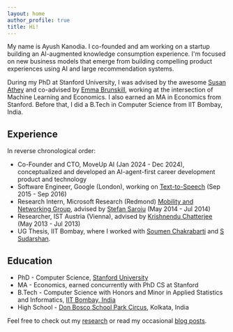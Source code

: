```yaml
---
layout: home
author_profile: true
title: Hi!
---
```


My name is Ayush Kanodia. I co-founded and am working on a startup building an AI-augmented knowledge consumption experience. I'm focused on new business models that emerge from building compelling product experiences using AI and large recommendation systems.

During my PhD at Stanford University, I was advised by the awesome [Susan Athey](https://athey.people.stanford.edu/) and co-advised by [Emma Brunskill](https://cs.stanford.edu/people/ebrun/), working at the intersection of Machine Learning and Economics. I also earned an MA in Economics from Stanford. Before that, I did a B.Tech in Computer Science from IIT Bombay, India.

## Experience

In reverse chronological order:

- Co-Founder and CTO, MoveUp AI (Jan 2024 - Dec 2024), conceptualized and developed an AI-agent-first career development product and technology
- Software Engineer, Google (London), working on [Text-to-Speech](https://cloud.google.com/text-to-speech) (Sep 2015 - Sep 2016)
- Research Intern, Microsoft Research (Redmond) [Mobility and Networking Group](https://www.microsoft.com/en-us/research/group/mobility-and-networking-research/#!other-members), advised by [Stefan Saroiu](https://stefan.t8k2.com/) (May 2014 - Jul 2014)
- Researcher, IST Austria (Vienna), advised by [Krishnendu Chatterjee](https://ist.ac.at/en/research/chatterjee-group/) (May 2013 - Jul 2013)
- UG Thesis, IIT Bombay, where I worked with [Soumen Chakrabarti](https://www.cse.iitb.ac.in/~soumen/) and [S Sudarshan](https://www.cse.iitb.ac.in/~sudarsha/).

## Education

- PhD - Computer Science, [Stanford University](https://www.stanford.edu/)
- MA - Economics, earned concurrently with PhD CS at Stanford
- B.Tech - Computer Science with Honors and Minor in Applied Statistics and Informatics, [IIT Bombay, India](https://en.wikipedia.org/wiki/IIT_Bombay)
- High School - [Don Bosco School Park Circus](https://en.wikipedia.org/wiki/Don_Bosco_School,_Park_Circus), Kolkata, India

Feel free to check out my [research](/research/) or read my occasional [blog posts](/posts/). 
